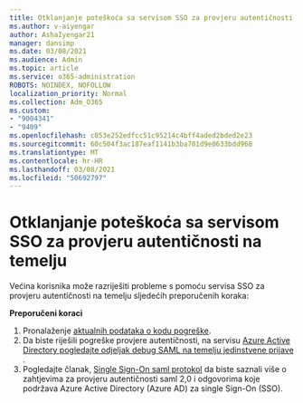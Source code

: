 ```yaml
---
title: Otklanjanje poteškoća sa servisom SSO za provjeru autentičnosti na temelju
ms.author: v-aiyengar
author: AshaIyengar21
manager: dansimp
ms.date: 03/08/2021
ms.audience: Admin
ms.topic: article
ms.service: o365-administration
ROBOTS: NOINDEX, NOFOLLOW
localization_priority: Normal
ms.collection: Adm_O365
ms.custom:
- "9004341"
- "9409"
ms.openlocfilehash: c053e252edfcc51c95214c4bff4aded2bded2e23
ms.sourcegitcommit: 60c504f3ac187eaf1141b3ba701d9e0633bdd968
ms.translationtype: MT
ms.contentlocale: hr-HR
ms.lasthandoff: 03/08/2021
ms.locfileid: "50692797"
---
```

# <a name="troubleshoot-saml-based-sso-authentication-issues"></a>Otklanjanje poteškoća sa servisom SSO za provjeru autentičnosti na temelju

Većina korisnika može razriješiti probleme s pomoću servisa SSO za provjeru autentičnosti na temelju sljedećih preporučenih koraka:

**Preporučeni koraci**
1. Pronalaženje [aktualnih podataka o kodu pogreške](https://docs.microsoft.com/azure/active-directory/develop/reference-aadsts-error-codes#lookup-current-error-code-information).
1. Da biste riješili pogreške provjere autentičnosti, na servisu [Azure Active Directory pogledajte odjeljak debug SAML na temelju jedinstvene prijave](https://docs.microsoft.com/azure/active-directory/manage-apps/debug-saml-sso-issues) .
1. Pogledajte članak, [Single Sign-On saml protokol](https://docs.microsoft.com/azure/active-directory/develop/single-sign-on-saml-protocol) da biste saznali više o zahtjevima za provjeru autentičnosti saml 2,0 i odgovorima koje podržava Azure Active Directory (Azure AD) za single Sign-On (SSO).


